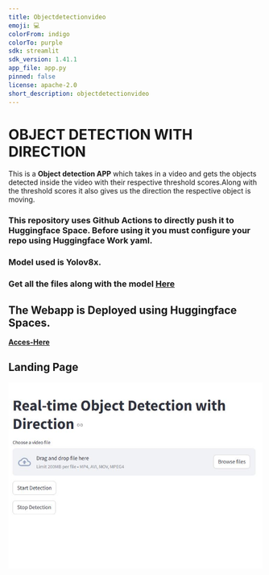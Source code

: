 ```yaml
---
title: Objectdetectionvideo
emoji: 💻
colorFrom: indigo
colorTo: purple
sdk: streamlit
sdk_version: 1.41.1
app_file: app.py
pinned: false
license: apache-2.0
short_description: objectdetectionvideo
---
```




# OBJECT DETECTION WITH DIRECTION

This is a **Object detection APP** which takes in a video and gets the objects detected inside the video with their respective threshold scores.Along with the threshold scores it also gives us the direction the respective object is moving.


### This repository uses Github Actions to directly push it to Huggingface Space. Before using it you must configure your repo using Huggingface Work yaml. 

### Model used is Yolov8x.

### Get all the files along with the model **[Here](https://huggingface.co/spaces/datasciencesage/object-detection-with-direction/tree/main)**


## The Webapp is Deployed using Huggingface Spaces.

**[Acces-Here](https://datasciencesage-object-detection-with-direction.hf.space)**



## Landing Page

![alt text](images/landing_page.JPG)